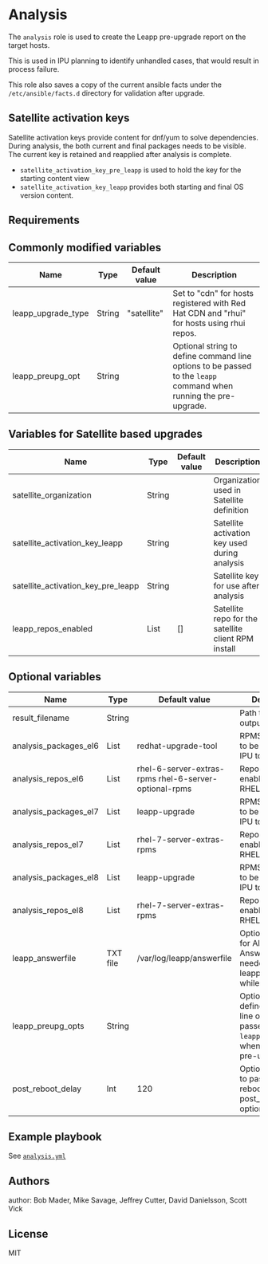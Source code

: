 # Analysis

The `analysis` role is used to create the Leapp pre-upgrade report on the target hosts.

This is used in IPU planning to identify unhandled cases, that would result in process failure.

This role also saves a copy of the current ansible facts under the `/etc/ansible/facts.d` directory for validation after upgrade.

## Satellite activation keys

Satellite activation keys provide content for dnf/yum to solve dependencies.
During analysis, the both current and final packages needs to be visible.  
The current key is retained and reapplied after analysis is complete.

- `satellite_activation_key_pre_leapp` is used to hold the key for the starting content view
- `satellite_activation_key_leapp` provides both starting and final OS version content.

## Requirements

## Commonly modified variables

| Name                  | Type | Default value           | Description                                     |
|-----------------------|------|-------------------------|-------------------------------------------------|
| leapp_upgrade_type    | String  | "satellite" | Set to "cdn" for hosts registered with Red Hat CDN and "rhui" for hosts using rhui repos. |
| leapp_preupg_opt  | String | | Optional string to define command line options to be passed to the `leapp` command when running the pre-upgrade.|

## Variables for Satellite based upgrades
| Name                  | Type | Default value           | Description                                     |
|-----------------------|------|-------------------------|-------------------------------------------------|
| satellite_organization  | String   |  | Organization used in Satellite definition |
| satellite_activation_key_leapp     | String |  | Satellite activation key used during analysis |
| satellite_activation_key_pre_leapp | String |  | Satellite key for use after analysis |
| leapp_repos_enabled    | List | [] | Satellite repo for the satellite client RPM install |

## Optional variables

| Name                  | Type | Default value           | Description                                     |
|-----------------------|------|-------------------------|-------------------------------------------------|
| result_filename | String |  | Path to file for the output of leapp |
| analysis_packages_el6 | List | redhat-upgrade-tool | RPMS that need to be installed for IPU to RHEL7 |
| analysis_repos_el6    | List | rhel-6-server-extras-rpms rhel-6-server-optional-rpms | Repo to be enabled for IPU to RHEL7  |
| analysis_packages_el7 | List | leapp-upgrade             | RPMS that need to be installed for IPU to RHEL7 |
| analysis_repos_el7    | List | rhel-7-server-extras-rpms | Repo to be enabled for IPU to RHEL7 |
| analysis_packages_el8 | List | leapp-upgrade | RPMS that need to be installed for IPU to RHEL8 |
| analysis_repos_el8 | List | rhel-7-server-extras-rpms | Repo to be enabled for IPU to RHEL7 |
| leapp_answerfile | TXT file | /var/log/leapp/answerfile | Optional - Source for Alternate AnswerFile needed during leapp process while upgrading  |
| leapp_preupg_opts | String | | Optional string to define command line options to be passed to the `leapp` command when running the pre-upgrade. |
| post_reboot_delay | Int | 120 | Optional integer to pass to the reboot post_reboot_delay option. |

## Example playbook

See [`analysis.yml`](../../playbooks/analysis.yml)

## Authors
author: Bob Mader, Mike Savage, Jeffrey Cutter, David Danielsson, Scott Vick

## License

MIT

